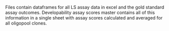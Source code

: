 Files contain dataframes for all LS assay data in excel and the gold standard assay outcomes.
Developability assay scores master contains all of this information in a single sheet with assay scores calculated and averaged for all oligopool clones.
